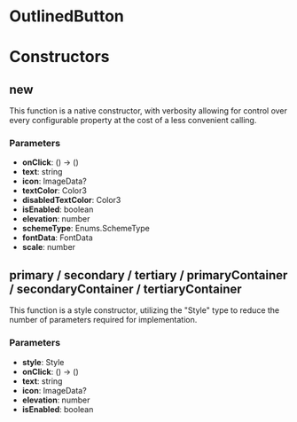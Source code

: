 # OutlinedButton


# Constructors


## new
This function is a native constructor, with verbosity allowing for control over every configurable property at the cost of a less convenient calling.

### Parameters
- **onClick**: () -> ()
- **text**: string
- **icon**: ImageData?
- **textColor**: Color3
- **disabledTextColor**: Color3
- **isEnabled**: boolean
- **elevation**: number
- **schemeType**: Enums.SchemeType
- **fontData**: FontData
- **scale**: number

## primary / secondary / tertiary / primaryContainer / secondaryContainer / tertiaryContainer
This function is a style constructor, utilizing the "Style" type to reduce the number of parameters required for implementation.

### Parameters
- **style**: Style
- **onClick**: () -> ()
- **text**: string
- **icon**: ImageData?
- **elevation**: number
- **isEnabled**: boolean
